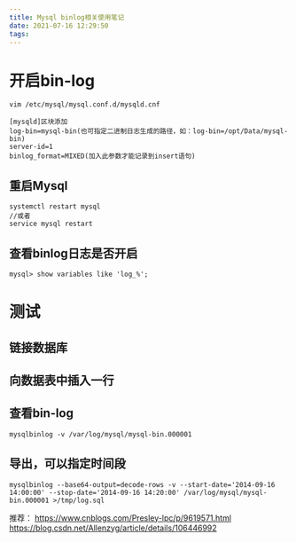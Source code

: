 ```yaml
---
title: Mysql binlog相关使用笔记
date: 2021-07-16 12:29:50
tags:
---
```


# 开启bin-log
```
vim /etc/mysql/mysql.conf.d/mysqld.cnf
```

```
[mysqld]区块添加
log-bin=mysql-bin(也可指定二进制日志生成的路径，如：log-bin=/opt/Data/mysql-bin)
server-id=1
binlog_format=MIXED(加入此参数才能记录到insert语句)
```

## 重启Mysql

```
systemctl restart mysql
//或者
service mysql restart 
```
## 查看binlog日志是否开启

```
mysql> show variables like 'log_%';
```

# 测试
## 链接数据库
## 向数据表中插入一行
## 查看bin-log
```
mysqlbinlog -v /var/log/mysql/mysql-bin.000001
```
## 导出，可以指定时间段
```
mysqlbinlog --base64-output=decode-rows -v --start-date='2014-09-16 14:00:00' --stop-date='2014-09-16 14:20:00' /var/log/mysql/mysql-bin.000001 >/tmp/log.sql
```

推荐：
https://www.cnblogs.com/Presley-lpc/p/9619571.html
https://blog.csdn.net/Allenzyg/article/details/106446992